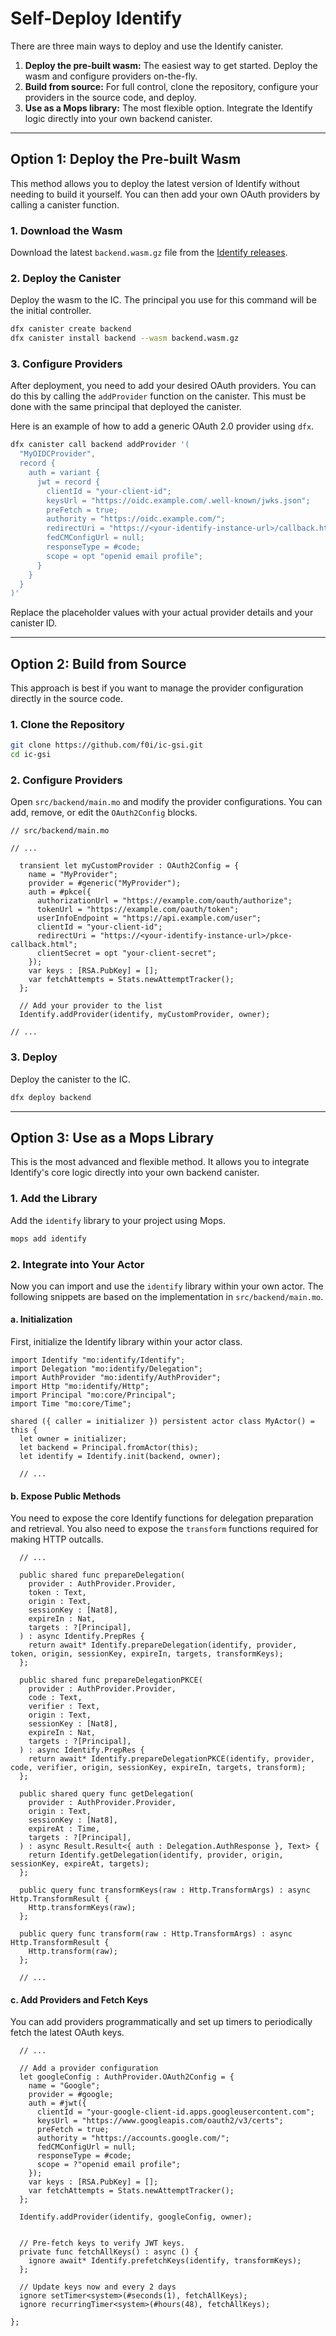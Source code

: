 
# Self-Deploy Identify

There are three main ways to deploy and use the Identify canister.

1.  **Deploy the pre-built wasm:** The easiest way to get started. Deploy the wasm and configure providers on-the-fly.
2.  **Build from source:** For full control, clone the repository, configure your providers in the source code, and deploy.
3.  **Use as a Mops library:** The most flexible option. Integrate the Identify logic directly into your own backend canister.

---

## Option 1: Deploy the Pre-built Wasm

This method allows you to deploy the latest version of Identify without needing to build it yourself. You can then add your own OAuth providers by calling a canister function.

### 1. Download the Wasm

Download the latest `backend.wasm.gz` file from the [Identify releases](https://github.com/f0i/ic-gsi/releases).

### 2. Deploy the Canister

Deploy the wasm to the IC. The principal you use for this command will be the initial controller.

```bash
dfx canister create backend
dfx canister install backend --wasm backend.wasm.gz
```

### 3. Configure Providers

After deployment, you need to add your desired OAuth providers. You can do this by calling the `addProvider` function on the canister. This must be done with the same principal that deployed the canister.

Here is an example of how to add a generic OAuth 2.0 provider using `dfx`.

```bash
dfx canister call backend addProvider '(
  "MyOIDCProvider",
  record {
    auth = variant {
      jwt = record {
        clientId = "your-client-id";
        keysUrl = "https://oidc.example.com/.well-known/jwks.json";
        preFetch = true;
        authority = "https://oidc.example.com/";
        redirectUri = "https://<your-identify-instance-url>/callback.html";
        fedCMConfigUrl = null;
        responseType = #code;
        scope = opt "openid email profile";
      }
    }
  }
)'
```

Replace the placeholder values with your actual provider details and your canister ID.

---

## Option 2: Build from Source

This approach is best if you want to manage the provider configuration directly in the source code.

### 1. Clone the Repository

```bash
git clone https://github.com/f0i/ic-gsi.git
cd ic-gsi
```

### 2. Configure Providers

Open `src/backend/main.mo` and modify the provider configurations. You can add, remove, or edit the `OAuth2Config` blocks.

```motoko
// src/backend/main.mo

// ...

  transient let myCustomProvider : OAuth2Config = {
    name = "MyProvider";
    provider = #generic("MyProvider");
    auth = #pkce({
      authorizationUrl = "https://example.com/oauth/authorize";
      tokenUrl = "https://example.com/oauth/token";
      userInfoEndpoint = "https://api.example.com/user";
      clientId = "your-client-id";
      redirectUri = "https://<your-identify-instance-url>/pkce-callback.html";
      clientSecret = opt "your-client-secret";
    });
    var keys : [RSA.PubKey] = [];
    var fetchAttempts = Stats.newAttemptTracker();
  };

  // Add your provider to the list
  Identify.addProvider(identify, myCustomProvider, owner);

// ...
```

### 3. Deploy

Deploy the canister to the IC.

```bash
dfx deploy backend
```

---

## Option 3: Use as a Mops Library

This is the most advanced and flexible method. It allows you to integrate Identify's core logic directly into your own backend canister.

### 1. Add the Library

Add the `identify` library to your project using Mops.

```bash
mops add identify
```

### 2. Integrate into Your Actor

Now you can import and use the `identify` library within your own actor. The following snippets are based on the implementation in `src/backend/main.mo`.

#### a. Initialization

First, initialize the Identify library within your actor class.

```motoko
import Identify "mo:identify/Identify";
import Delegation "mo:identify/Delegation";
import AuthProvider "mo:identify/AuthProvider";
import Http "mo:identify/Http";
import Principal "mo:core/Principal";
import Time "mo:core/Time";

shared ({ caller = initializer }) persistent actor class MyActor() = this {
  let owner = initializer;
  let backend = Principal.fromActor(this);
  let identify = Identify.init(backend, owner);

  // ...
```

#### b. Expose Public Methods

You need to expose the core Identify functions for delegation preparation and retrieval. You also need to expose the `transform` functions required for making HTTP outcalls.

```motoko
  // ...

  public shared func prepareDelegation(
    provider : AuthProvider.Provider,
    token : Text,
    origin : Text,
    sessionKey : [Nat8],
    expireIn : Nat,
    targets : ?[Principal],
  ) : async Identify.PrepRes {
    return await* Identify.prepareDelegation(identify, provider, token, origin, sessionKey, expireIn, targets, transformKeys);
  };

  public shared func prepareDelegationPKCE(
    provider : AuthProvider.Provider,
    code : Text,
    verifier : Text,
    origin : Text,
    sessionKey : [Nat8],
    expireIn : Nat,
    targets : ?[Principal],
  ) : async Identify.PrepRes {
    return await* Identify.prepareDelegationPKCE(identify, provider, code, verifier, origin, sessionKey, expireIn, targets, transform);
  };

  public shared query func getDelegation(
    provider : AuthProvider.Provider,
    origin : Text,
    sessionKey : [Nat8],
    expireAt : Time,
    targets : ?[Principal],
  ) : async Result.Result<{ auth : Delegation.AuthResponse }, Text> {
    return Identify.getDelegation(identify, provider, origin, sessionKey, expireAt, targets);
  };

  public query func transformKeys(raw : Http.TransformArgs) : async Http.TransformResult {
    Http.transformKeys(raw);
  };

  public query func transform(raw : Http.TransformArgs) : async Http.TransformResult {
    Http.transform(raw);
  };

  // ...
```

#### c. Add Providers and Fetch Keys

You can add providers programmatically and set up timers to periodically fetch the latest OAuth keys.

```motoko
  // ...

  // Add a provider configuration
  let googleConfig : AuthProvider.OAuth2Config = {
    name = "Google";
    provider = #google;
    auth = #jwt({
      clientId = "your-google-client-id.apps.googleusercontent.com";
      keysUrl = "https://www.googleapis.com/oauth2/v3/certs";
      preFetch = true;
      authority = "https://accounts.google.com/";
      fedCMConfigUrl = null;
      responseType = #code;
      scope = ?"openid email profile";
    });
    var keys : [RSA.PubKey] = [];
    var fetchAttempts = Stats.newAttemptTracker();
  };

  Identify.addProvider(identify, googleConfig, owner);


  // Pre-fetch keys to verify JWT keys.
  private func fetchAllKeys() : async () {
    ignore await* Identify.prefetchKeys(identify, transformKeys);
  };

  // Update keys now and every 2 days
  ignore setTimer<system>(#seconds(1), fetchAllKeys);
  ignore recurringTimer<system>(#hours(48), fetchAllKeys);

};
```
